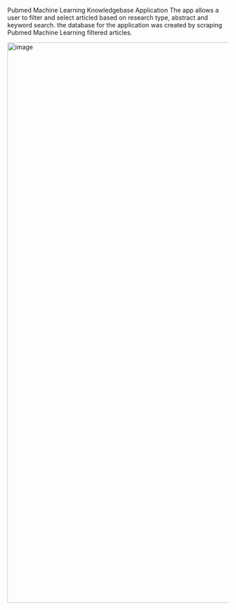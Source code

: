 Pubmed Machine Learning Knowledgebase Application
The app allows a user to filter and select articled based on research type, abstract and keyword search. the database for the application was created by scraping Pubmed Machine Learning filtered articles.

<img width="1276" alt="image" src="https://github.com/Asankoli/PmedMlKb/assets/111701203/3546c1f1-3df1-4e61-950b-949ed9674108">
